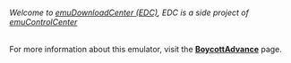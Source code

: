 ###### Welcome to [emuDownloadCenter (EDC)](https://github.com/PhoenixInteractiveNL/emuDownloadCenter/wiki/), EDC is a side project of [emuControlCenter](https://github.com/PhoenixInteractiveNL/emuControlCenter/wiki/)

For more information about this emulator, visit the [**BoycottAdvance**](https://github.com/PhoenixInteractiveNL/emuDownloadCenter/wiki/Emulator-boycottadv#menu) page.
